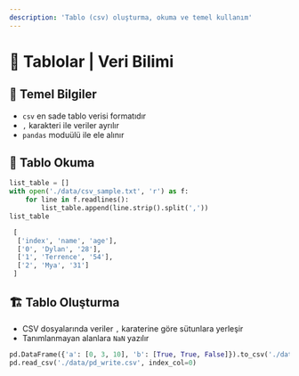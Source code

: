 ```yaml
---
description: 'Tablo (csv) oluşturma, okuma ve temel kullanım'
---
```


# 📅 Tablolar \| Veri Bilimi

## 🧱 Temel Bilgiler

* `csv` en sade tablo verisi formatıdır
* `,` karakteri ile veriler ayrılır
* `pandas` moduülü ile ele alınır

## 👀 Tablo Okuma

```python
list_table = []
with open('./data/csv_sample.txt', 'r') as f:
    for line in f.readlines():
        list_table.append(line.strip().split(','))
list_table
```

```python
 [
  ['index', 'name', 'age'],
  ['0', 'Dylan', '28'],
  ['1', 'Terrence', '54'],
  ['2', 'Mya', '31']
 ]
```

## 🏗️ Tablo Oluşturma

* CSV dosyalarında veriler `,` karaterine göre sütunlara yerleşir
* Tanımlanmayan alanlara `NaN` yazılır

```python
pd.DataFrame({'a': [0, 3, 10], 'b': [True, True, False]}).to_csv('./data/pd_write.csv')
pd.read_csv('./data/pd_write.csv', index_col=0)
```

